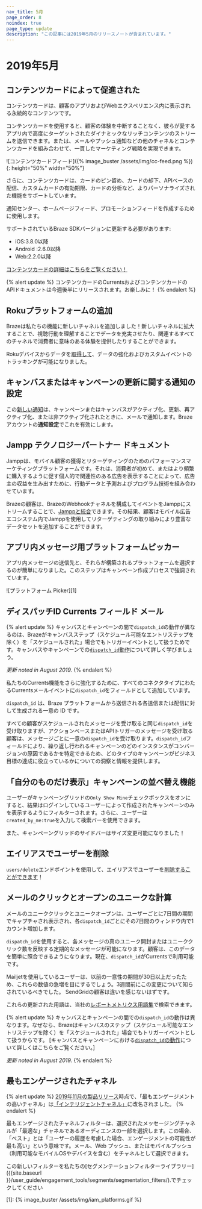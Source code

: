 ```yaml
---
nav_title: 5月
page_order: 8
noindex: true
page_type: update
description: "この記事には2019年5月のリリースノートが含まれています。"
---
```


# 2019年5月

## コンテンツカードによって促進された

コンテンツカードは、顧客のアプリおよびWebエクスペリエンス内に表示される永続的なコンテンツです。

コンテンツカードを使用すると、顧客の体験を中断することなく、彼らが愛するアプリ内で高度にターゲットされたダイナミックなリッチコンテンツのストリームを送信できます。または、メールやプッシュ通知などの他のチャネルとコンテンツカードを組み合わせて、一貫したマーケティング戦略を実現できます。

![コンテンツカードフィード]({% image_buster /assets/img/cc-feed.png %}){: height="50%" width="50%"}

さらに、コンテンツカードは、カードのピン留め、カードの却下、APIベースの配信、カスタムカードの有効期限、カードの分析など、よりパーソナライズされた機能をサポートしています。

通知センター、ホームページフィード、プロモーションフィードを作成するために使用します。

サポートされているBraze SDKバージョンに更新する必要があります:
- iOS:3.8.0以降
- Android :2.6.0以降
- Web:2.2.0以降

[コンテンツカードの詳細はこちらをご覧ください！]({{site.baseurl}}/user_guide/message_building_by_channel/content_cards/overview/)

{% alert update %}
コンテンツカードのCurrentsおよびコンテンツカードのAPIドキュメントは今週後半にリリースされます。お楽しみに！
{% endalert %}

## Rokuプラットフォームの追加

Brazeは私たちの機能に新しいチャネルを追加しました！新しいチャネルに拡大することで、視聴行動を理解することでデータを充実させたり、関連するすべてのチャネルで消費者に意味のある体験を提供したりすることができます。

Rokuデバイスからデータを[取得して]({{site.baseurl}}/developer_guide/platform_integration_guides/roku/initial_sdk_setup/)、データの強化およびカスタムイベントのトラッキングが可能になりました。

## キャンバスまたはキャンペーンの更新に関する通知の設定

この[新しい通知]({{site.baseurl}}/user_guide/administrative/company_settings/notification_preferences/#notification-preferences)は、キャンペーンまたはキャンバスがアクティブ化、更新、再アクティブ化、または非アクティブ化されたときに、メールで通知します。Brazeアカウントの**通知設定**でこれを有効にします。

## Jampp テクノロジーパートナー ドキュメント

Jamppは、モバイル顧客の獲得とリターゲティングのためのパフォーマンスマーケティングプラットフォームです。それは、消費者が初めて、またはより頻繁に購入するように促す個人的で関連性のある広告を表示することによって、広告主の収益を生み出すために、行動データと予測およびプログラム技術を組み合わせています。

Brazeの顧客は、BrazeのWebhookチャネルを構成してイベントをJamppにストリームすることで、[Jamppと統合]({{site.baseurl}}/partners/advertising_technologies/retargeting/jampp/)できます。その結果、顧客はモバイル広告エコシステム内でJamppを使用してリターゲティングの取り組みにより豊富なデータセットを追加することができます。

## アプリ内メッセージ用プラットフォームピッカー

アプリ内メッセージの送信先と、それらが構築されるプラットフォームを選択するのが簡単になりました。このステップはキャンペーン作成プロセスで強調されています。

![プラットフォーム Picker][1]

## ディスパッチID Currents フィールド メール

{% alert update %}
キャンバスとキャンペーンの間で`dispatch_id`の動作が異なるのは、Brazeがキャンバスステップ（スケジュール可能なエントリステップを除く）を「スケジュールされた」場合でもトリガーイベントとして扱うためです。キャンバスやキャンペーンでの[`dispatch_id`動作]({{site.baseurl}}/help/help_articles/data/dispatch_id/)について詳しく学びましょう。

_更新 noted in August 2019._
{% endalert %}

私たちのCurrents機能をさらに強化するために、すべてのコネクタタイプにわたるCurrentsメールイベントに`dispatch_id`をフィールドとして追加しています。

`dispatch_id` は、Braze プラットフォームから送信される各送信または配信に対して生成される一意の ID です。

すべての顧客がスケジュールされたメッセージを受け取ると同じ`dispatch_id`を受け取りますが、アクションベースまたはAPIトリガーのメッセージを受け取る顧客は、メッセージごとに一意の`dispatch_id`を受け取ります。`dispatch_id`フィールドにより、繰り返し行われるキャンペーンのどのインスタンスがコンバージョンの原因であるかを特定できるため、どのタイプのキャンペーンがビジネス目標の達成に役立っているかについての洞察と情報を提供します。

## 「自分のものだけ表示」キャンペーンの並べ替え機能

ユーザーがキャンペーングリッドの`Only Show Mine`チェックボックスをオンにすると、結果はログインしているユーザーによって作成されたキャンペーンのみを表示するようにフィルターされます。さらに、ユーザーは`created_by_me:true`を入力して検索バーを使用できます。

また、キャンペーングリッドのサイドバーはサイズ変更可能になりました！

## エイリアスでユーザーを削除

`users/delete`エンドポイントを使用して、エイリアスでユーザーを[削除することができます]({{site.baseurl}}/api/endpoints/user_data/#user-delete-request)！

## メールのクリックとオープンのユニークな計算

メールのユニーククリックとユニークオープンは、ユーザーごとに7日間の期間でキャプチャされ表示され、各`dispatch_id`ごとにその7日間のウィンドウ内で1カウント増加します。

`dispatch_id`を使用すると、各メッセージの真のユニーク開封またはユニーククリック数を反映する定期的なメッセージが可能になります。顧客は、このデータを簡単に照合できるようになります。現在、`dispatch_id`がCurrentsで利用可能です。

Mailjetを使用しているユーザーは、以前の一意性の期間が30日以上だったため、これらの数値の急増を目にするでしょう。3週間前にこの変更について知らされているべきでした。 SendGridの顧客は違いを感じないはずです。

これらの更新された用語は、当社の[レポートメトリクス用語集]({{site.baseurl}}/user_guide/data_and_analytics/report_metrics/)で検索できます。

{% alert update %}
キャンバスとキャンペーンの間での`dispatch_id`の動作は異なります。なぜなら、Brazeはキャンバスのステップ（スケジュール可能なエントリステップを除く）を「スケジュールされた」場合でもトリガーイベントとして扱うからです。 [キャンバスとキャンペーンにおける[`dispatch_id`の動作]({{site.baseurl}}/help/help_articles/data/dispatch_id/)について詳しくはこちらをご覧ください。]

_更新 noted in August 2019._
{% endalert %}


## 最もエンゲージされたチャネル

{% alert update %}
[2019年11月の製品リリース]({{site.baseurl}}/help/release_notes/2019/november/#intelligence-suite)時点で、「最もエンゲージメントの高いチャネル」は[「インテリジェントチャネル」]({{site.baseurl}}/user_guide/intelligence/intelligent_channel/)に改名されました。
{% endalert %}

最もエンゲージされたチャネルフィルターは、選択されたメッセージングチャネルが「最適な」チャネルであるオーディエンスの一部を選択します。この場合、「ベスト」とは「ユーザーの履歴を考慮した場合、エンゲージメントの可能性が最も高い」という意味です。メール、Web プッシュ、またはモバイルプッシュ（利用可能なモバイルOSやデバイスを含む）をチャネルとして選択できます。

この新しいフィルターを私たちの\[セグメンテーションフィルターライブラリー]({{site.baseurl }}/user_guide/engagement_tools/segments/segmentation_filters/).でチェックしてください

[1]: {% image_buster /assets/img/iam_platforms.gif %}
